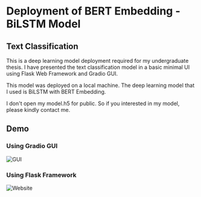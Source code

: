 # Deployment of BERT Embedding - BiLSTM Model

## Text Classification 
This is a deep learning model deployment required for my undergraduate thesis. I have presented the text classification model in a basic minimal UI using Flask Web Framework and Gradio GUI.

This model was deployed  on a local machine. The deep learning model that I used is BiLSTM with BERT Embedding.

I don't open my model.h5 for public. So if you interested in my model, please kindly contact me.

## Demo 
### Using Gradio GUI
![GUI](https://user-images.githubusercontent.com/57980125/219068769-d2c57bf0-2ab2-4ada-949d-72580284af34.gif)
### Using Flask Framework
![Website](https://user-images.githubusercontent.com/57980125/219068775-b6dc8762-f4bb-46a6-b0f2-5302379d1aa9.gif)
